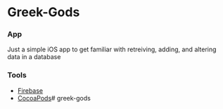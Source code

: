 Greek-Gods
====================

### App
Just a simple iOS app to get familiar with retreiving, adding, and altering data in a database

### Tools
 - [Firebase](https://www.firebase.com/)
 - [CocoaPods](https://cocoapods.org/)# greek-gods
